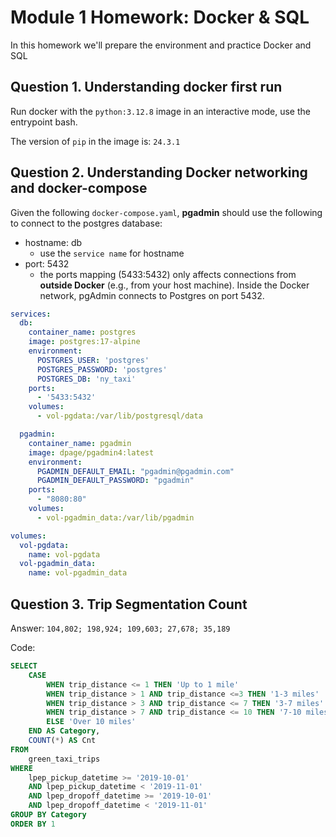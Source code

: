# Module 1 Homework: Docker & SQL
In this homework we'll prepare the environment and practice Docker and SQL

## Question 1. Understanding docker first run
Run docker with the `python:3.12.8` image in an interactive mode, use the entrypoint bash.

The version of `pip` in the image is: `24.3.1`


## Question 2. Understanding Docker networking and docker-compose

Given the following `docker-compose.yaml`, **pgadmin** should use the following to connect to the postgres database:
- hostname: db
    - use the `service name` for hostname
- port: 5432 
    - the ports mapping (5433:5432) only affects connections from **outside Docker** (e.g., from your host machine). Inside the Docker network, pgAdmin connects to Postgres on port 5432.


```yaml
services:
  db:
    container_name: postgres
    image: postgres:17-alpine
    environment:
      POSTGRES_USER: 'postgres'
      POSTGRES_PASSWORD: 'postgres'
      POSTGRES_DB: 'ny_taxi'
    ports:
      - '5433:5432'
    volumes:
      - vol-pgdata:/var/lib/postgresql/data

  pgadmin:
    container_name: pgadmin
    image: dpage/pgadmin4:latest
    environment:
      PGADMIN_DEFAULT_EMAIL: "pgadmin@pgadmin.com"
      PGADMIN_DEFAULT_PASSWORD: "pgadmin"
    ports:
      - "8080:80"
    volumes:
      - vol-pgadmin_data:/var/lib/pgadmin  

volumes:
  vol-pgdata:
    name: vol-pgdata
  vol-pgadmin_data:
    name: vol-pgadmin_data
```

## Question 3. Trip Segmentation Count

Answer: `104,802; 198,924; 109,603; 27,678; 35,189`

Code: 

```sql
SELECT 
	CASE
		WHEN trip_distance <= 1 THEN 'Up to 1 mile'
		WHEN trip_distance > 1 AND trip_distance <=3 THEN '1-3 miles'
		WHEN trip_distance > 3 AND trip_distance <= 7 THEN '3-7 miles'
		WHEN trip_distance > 7 AND trip_distance <= 10 THEN '7-10 miles'
		ELSE 'Over 10 miles'
	END AS Category,
	COUNT(*) AS Cnt
FROM 
	green_taxi_trips
WHERE 
	lpep_pickup_datetime >= '2019-10-01'
	AND lpep_pickup_datetime < '2019-11-01'
	AND lpep_dropoff_datetime >= '2019-10-01'
	AND lpep_dropoff_datetime < '2019-11-01'
GROUP BY Category
ORDER BY 1
```



